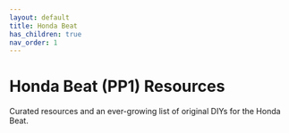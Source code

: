 ```yaml
---
layout: default
title: Honda Beat
has_children: true
nav_order: 1
---
```

# Honda Beat (PP1) Resources
Curated resources and an ever-growing list of original DIYs for the Honda Beat.
